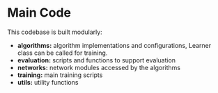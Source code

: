 # Main Code

This codebase is built modularly: 
- **algorithms:** algorithm implementations and configurations, Learner class can be called for training. 
- **evaluation:** scripts and functions to support evaluation
- **networks:** network modules accessed by the algorithms
- **training:** main training scripts 
- **utils:** utility functions